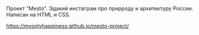 Проект "Меsto".
Эдакий инстаграм про прирроду и архитектуру России.
Написан на HTML и CSS.

https://myonlyhappiness.github.io/mesto-project/

